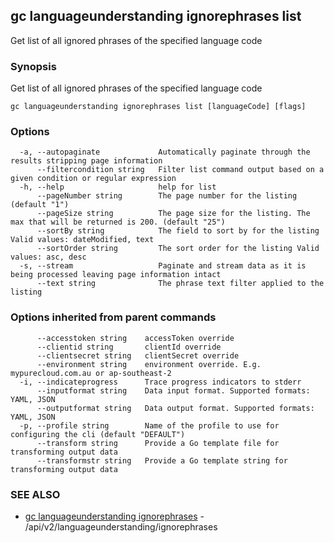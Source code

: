 ## gc languageunderstanding ignorephrases list

Get list of all ignored phrases of the specified language code

### Synopsis

Get list of all ignored phrases of the specified language code

```
gc languageunderstanding ignorephrases list [languageCode] [flags]
```

### Options

```
  -a, --autopaginate             Automatically paginate through the results stripping page information
      --filtercondition string   Filter list command output based on a given condition or regular expression
  -h, --help                     help for list
      --pageNumber string        The page number for the listing (default "1")
      --pageSize string          The page size for the listing. The max that will be returned is 200. (default "25")
      --sortBy string            The field to sort by for the listing Valid values: dateModified, text
      --sortOrder string         The sort order for the listing Valid values: asc, desc
  -s, --stream                   Paginate and stream data as it is being processed leaving page information intact
      --text string              The phrase text filter applied to the listing
```

### Options inherited from parent commands

```
      --accesstoken string    accessToken override
      --clientid string       clientId override
      --clientsecret string   clientSecret override
      --environment string    environment override. E.g. mypurecloud.com.au or ap-southeast-2
  -i, --indicateprogress      Trace progress indicators to stderr
      --inputformat string    Data input format. Supported formats: YAML, JSON
      --outputformat string   Data output format. Supported formats: YAML, JSON
  -p, --profile string        Name of the profile to use for configuring the cli (default "DEFAULT")
      --transform string      Provide a Go template file for transforming output data
      --transformstr string   Provide a Go template string for transforming output data
```

### SEE ALSO

* [gc languageunderstanding ignorephrases](gc_languageunderstanding_ignorephrases.html)	 - /api/v2/languageunderstanding/ignorephrases


